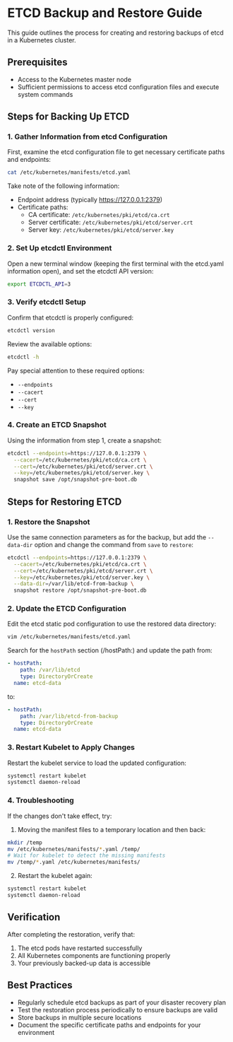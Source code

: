 # ETCD Backup and Restore Guide

This guide outlines the process for creating and restoring backups of etcd in a Kubernetes cluster.

## Prerequisites

- Access to the Kubernetes master node
- Sufficient permissions to access etcd configuration files and execute system commands

## Steps for Backing Up ETCD

### 1. Gather Information from etcd Configuration

First, examine the etcd configuration file to get necessary certificate paths and endpoints:

```bash
cat /etc/kubernetes/manifests/etcd.yaml
```

Take note of the following information:
- Endpoint address (typically https://127.0.0.1:2379)
- Certificate paths:
  - CA certificate: `/etc/kubernetes/pki/etcd/ca.crt`
  - Server certificate: `/etc/kubernetes/pki/etcd/server.crt`
  - Server key: `/etc/kubernetes/pki/etcd/server.key`

### 2. Set Up etcdctl Environment

Open a new terminal window (keeping the first terminal with the etcd.yaml information open), and set the etcdctl API version:

```bash
export ETCDCTL_API=3
```

### 3. Verify etcdctl Setup

Confirm that etcdctl is properly configured:

```bash
etcdctl version
```

Review the available options:

```bash
etcdctl -h
```

Pay special attention to these required options:
- `--endpoints`
- `--cacert`
- `--cert`
- `--key`

### 4. Create an ETCD Snapshot

Using the information from step 1, create a snapshot:

```bash
etcdctl --endpoints=https://127.0.0.1:2379 \
  --cacert=/etc/kubernetes/pki/etcd/ca.crt \
  --cert=/etc/kubernetes/pki/etcd/server.crt \
  --key=/etc/kubernetes/pki/etcd/server.key \
  snapshot save /opt/snapshot-pre-boot.db
```

## Steps for Restoring ETCD

### 1. Restore the Snapshot

Use the same connection parameters as for the backup, but add the `--data-dir` option and change the command from `save` to `restore`:

```bash
etcdctl --endpoints=https://127.0.0.1:2379 \
  --cacert=/etc/kubernetes/pki/etcd/ca.crt \
  --cert=/etc/kubernetes/pki/etcd/server.crt \
  --key=/etc/kubernetes/pki/etcd/server.key \
  --data-dir=/var/lib/etcd-from-backup \
  snapshot restore /opt/snapshot-pre-boot.db
```

### 2. Update the ETCD Configuration

Edit the etcd static pod configuration to use the restored data directory:

```bash
vim /etc/kubernetes/manifests/etcd.yaml
```

Search for the `hostPath` section (/hostPath:) and update the path from:

```yaml
- hostPath:
    path: /var/lib/etcd
    type: DirectoryOrCreate
  name: etcd-data
```

to:

```yaml
- hostPath:
    path: /var/lib/etcd-from-backup
    type: DirectoryOrCreate
  name: etcd-data
```

### 3. Restart Kubelet to Apply Changes

Restart the kubelet service to load the updated configuration:

```bash
systemctl restart kubelet
systemctl daemon-reload
```

### 4. Troubleshooting

If the changes don't take effect, try:

1. Moving the manifest files to a temporary location and then back:

```bash
mkdir /temp
mv /etc/kubernetes/manifests/*.yaml /temp/
# Wait for kubelet to detect the missing manifests
mv /temp/*.yaml /etc/kubernetes/manifests/
```

2. Restart the kubelet again:

```bash
systemctl restart kubelet
systemctl daemon-reload
```

## Verification

After completing the restoration, verify that:
1. The etcd pods have restarted successfully
2. All Kubernetes components are functioning properly
3. Your previously backed-up data is accessible

## Best Practices

- Regularly schedule etcd backups as part of your disaster recovery plan
- Test the restoration process periodically to ensure backups are valid
- Store backups in multiple secure locations
- Document the specific certificate paths and endpoints for your environment
